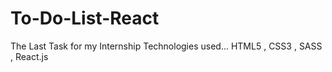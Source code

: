 # To-Do-List-React
The Last Task for my Internship Technologies used... HTML5 , CSS3 , SASS , React.js
